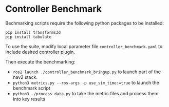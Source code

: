 # Controller Benchmark

Bechmarking scripts require the following python packages to be installed:

```
pip install transforms3d
pip install tabulate
```

To use the suite, modify local parameter file `controller_benchmark.yaml` to include desired controller plugin.

Then execute the benchmarking:

- `ros2 launch ./controller_benchmark_bringup.py` to launch part of the nav2 stack.
- `python3 metrics.py --ros-args -p use_sim_time:=true`  to launch the benchmark script
- `python3 ./process_data.py` to take the metric files and process them into key results
